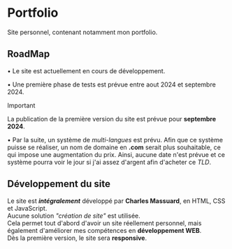 # Portfolio

Site personnel, contenant notamment mon portfolio.

## RoadMap

• Le site est actuellement en cours de développement.

• Une première phase de tests est prévue entre aout 2024 et septembre 2024.

> [!IMPORTANT]
> La publication de la première version du site est prévue pour **septembre 2024**.

• Par la suite, un système de *multi-langues* est prévu. Afin que ce système puisse se réaliser, un nom de domaine en **.com** serait plus souhaitable, ce qui impose une augmentation du prix. Ainsi, aucune date n'est prévue et ce système pourra voir le jour si j'ai assez d'argent afin d'acheter ce *TLD*.

## Développement du site

Le site est ___intégralement___ développé par **Charles Massuard**, en HTML, CSS et JavaScript.  
Aucune solution *"création de site"* est utilisée.  
Cela permet tout d'abord d'avoir un site réellement personnel, mais également d'améliorer mes compétences en **développement WEB**.  
Dès la première version, le site sera **responsive**.

